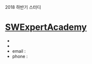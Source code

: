 ﻿2018 하반기 스터디


[SWExpertAcademy](https://www.swexpertacademy.com/main/main.do) 
============================





- 
- 
- email : 
- phone : 
